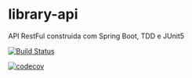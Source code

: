 # library-api
API RestFul construida com Spring Boot, TDD e JUnit5

[![Build Status](https://travis-ci.com/JessicaRodriguesdc/library-api.svg?branch=main)](https://travis-ci.com/JessicaRodriguesdc/library-api)

[![codecov](https://codecov.io/gh/JessicaRodriguesdc/library-api/branch/main/graph/badge.svg?token=0LWP3A99XA)](undefined)
